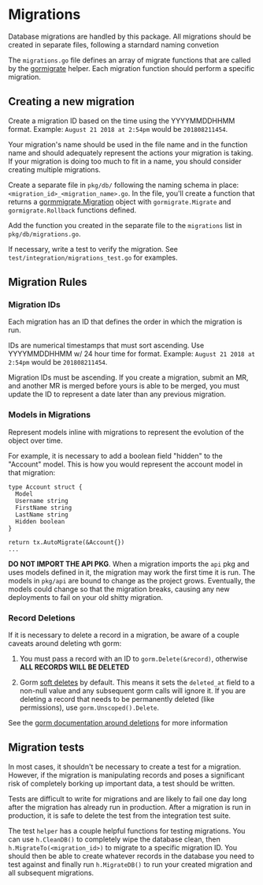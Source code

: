 # Migrations

Database migrations are handled by this package. All migrations should be created in separate files, following a starndard naming convetion

The `migrations.go` file defines an array of migrate functions that are called by the [gormigrate](https://github.com/go-gormigrate/gormigrate/v2) helper. Each migration function should perform a specific migration.

## Creating a new migration

Create a migration ID based on the time using the YYYYMMDDHHMM  format. Example: `August 21 2018 at 2:54pm` would be `201808211454`.

Your migration's name should be used in the file name and in the function name and should adequately represent the actions your migration is taking. If your migration is doing too much to fit in a name, you should consider creating multiple migrations.

Create a separate file in `pkg/db/` following the naming schema in place: `<migration_id>_<migration_name>.go`. In the file, you'll create a function that returns a [gormmigrate.Migration](https://github.com/go-gormigrate/gormigrate/v2/blob/master/gormigrate.go#L37) object with `gormigrate.Migrate` and `gormigrate.Rollback` functions defined.

Add the function you created in the separate file to the `migrations` list in `pkg/db/migrations.go`.

If necessary, write a test to verify the migration. See `test/integration/migrations_test.go` for examples.

## Migration Rules

### Migration IDs

Each migration has an ID that defines the order in which the migration is run.

IDs are numerical timestamps that must sort ascending. Use YYYYMMDDHHMM w/ 24 hour time for format.
Example: `August 21 2018 at 2:54pm` would be `201808211454`.

Migration IDs must be ascending. If you create a migration, submit an MR, and another MR is merged before yours is able to be merged, you must update the ID to represent a date later than any previous migration.

### Models in Migrations

Represent models inline with migrations to represent the evolution of the object over time.

For example, it is necessary to add a boolean field "hidden" to the "Account" model. This is how you would represent the account model in that migration:
```golang
type Account struct {
  Model
  Username string
  FirstName string
  LastName string
  Hidden boolean
}

return tx.AutoMigrate(&Account{})
...
```

**DO NOT IMPORT THE API PKG**. When a migration imports the `api` pkg and uses models defined in it, the migration may work the first time it is run. The models in `pkg/api` are bound to change as the project grows. Eventually, the models could change so that the migration breaks, causing any new deployments to fail on your old shitty migration.

### Record Deletions

If it is necessary to delete a record in a migration, be aware of a couple caveats around deleting wth gorm:

1. You must pass a record with an ID to `gorm.Delete(&record)`, otherwise **ALL RECORDS WILL BE DELETED**

2. Gorm [soft deletes](http://gorm.io/docs/delete.html#Soft-Delete) by default. This means it sets the `deleted_at` field to a non-null value and any subsequent gorm calls will ignore it. If you are deleting a record that needs to be permanently deleted (like permissions), use `gorm.Unscoped().Delete`.

See the [gorm documentation around deletions](http://gorm.io/docs/delete.html) for more information

## Migration tests

In most cases, it shouldn't be necessary to create a test for a migration. However, if the migration is manipulating records and poses a significant risk of completely borking up important data, a test should be written.

Tests are difficult to write for migrations and are likely to fail one day long after the migration has already run in production. After a migration is run in production, it is safe to delete the test from the integration test suite.

The test `helper` has a couple helpful functions for testing migrations. You can use `h.CleanDB()` to completely wipe the database clean, then `h.MigrateTo(<migration_id>)` to migrate to a specific migration ID. You should then be able to create whatever records in the database you need to test against and finally run `h.MigrateDB()` to run your created migration and all subsequent migrations.
